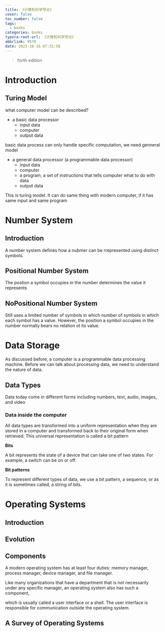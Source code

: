 ```yaml
---
title: 《计算机科学导论》
cover: false
toc_number: false
tags:
  - books
categories: books
typora-root-url: 《计算机科学导论》
abbrlink: 9578
date: 2023-10-16 07:31:58
---
```


> forth edition

# Introduction

## Turing Model

what computer model can be described?

- a basic data processor
  - input data
  - computer
  - output data

basic data process can only handle specific computation, we need genneral model

- a general data processor (a programmable data processor)
  - input data
  - computer
  - a program, a set of instructions that tells computer what to do with data
  - output data

This is turing model. It can do same thing with modern computer, if it has same input and same program

# Number System
## Introduction
A number system defines how a nubmer can be rrepresented using distinct symbols. 

## Positional Number System
The postion a symbol occupies  in the number determines the value it represents

## NoPositional Number System
Still uses a limited number of  symbols in which number of symbols in which each symbol has a value. However, the position a symbol occupies in the number normally bears no relation ot its value.

# Data Storage
As discussed before, a computer is a programmable data processing machine. Before 
we can talk about processing data, we need to understand the nature of data. 

## Data Types
Data today come in different forms including numbers, text, audio, images, and video
### Data inside the computer
All data types are transformed into a uniform representation when they are stored in a 
computer and transformed back to their original form when retrieved. This universal 
representation is called a bit pattern

**Bits**

A bit represents the state of a device that can take one of two states. 
For example, a switch can be on or off.

**Bit patterns**

To represent different types of data, we use a bit pattern, a sequence, or as it is 
sometimes called, a string of bits. 



# Operating Systems

## Introduction



## Evolution



## Components

A modern operating system has at least four duties: memory manager, process manager, device manager, and file manager.

Like many organizations that have a department that is not necessarily under any specific manager, an operating system also has such a component, 

which is usually called a user interface or a shell. The user interface is responsible for communication outside the operating system. 

## A Survey of Operating Systems











